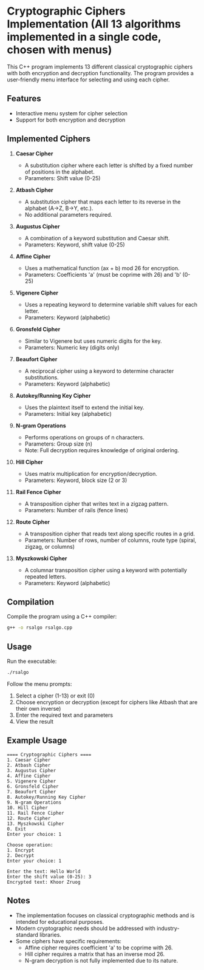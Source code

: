 # Cryptographic Ciphers Implementation (All 13 algorithms implemented in a single code, chosen with menus)

This C++ program implements 13 different classical cryptographic ciphers with both encryption and decryption functionality. The program provides a user-friendly menu interface for selecting and using each cipher.

## Features

* Interactive menu system for cipher selection
* Support for both encryption and decryption


## Implemented Ciphers

1. **Caesar Cipher**
   * A substitution cipher where each letter is shifted by a fixed number of positions in the alphabet.
   * Parameters: Shift value (0-25)

2. **Atbash Cipher**
   * A substitution cipher that maps each letter to its reverse in the alphabet (A→Z, B→Y, etc.).
   * No additional parameters required.

3. **Augustus Cipher**
   * A combination of a keyword substitution and Caesar shift.
   * Parameters: Keyword, shift value (0-25)

4. **Affine Cipher**
   * Uses a mathematical function (ax + b) mod 26 for encryption.
   * Parameters: Coefficients 'a' (must be coprime with 26) and 'b' (0-25)

5. **Vigenere Cipher**
   * Uses a repeating keyword to determine variable shift values for each letter.
   * Parameters: Keyword (alphabetic)

6. **Gronsfeld Cipher**
   * Similar to Vigenere but uses numeric digits for the key.
   * Parameters: Numeric key (digits only)

7. **Beaufort Cipher**
   * A reciprocal cipher using a keyword to determine character substitutions.
   * Parameters: Keyword (alphabetic)

8. **Autokey/Running Key Cipher**
   * Uses the plaintext itself to extend the initial key.
   * Parameters: Initial key (alphabetic)

9. **N-gram Operations**
   * Performs operations on groups of n characters.
   * Parameters: Group size (n)
   * Note: Full decryption requires knowledge of original ordering.

10. **Hill Cipher**
    * Uses matrix multiplication for encryption/decryption.
    * Parameters: Keyword, block size (2 or 3)

11. **Rail Fence Cipher**
    * A transposition cipher that writes text in a zigzag pattern.
    * Parameters: Number of rails (fence lines)

12. **Route Cipher**
    * A transposition cipher that reads text along specific routes in a grid.
    * Parameters: Number of rows, number of columns, route type (spiral, zigzag, or columns)

13. **Myszkowski Cipher**
    * A columnar transposition cipher using a keyword with potentially repeated letters.
    * Parameters: Keyword (alphabetic)

## Compilation

Compile the program using a C++ compiler:

```bash
g++ -o rsalgo rsalgo.cpp
```

## Usage

Run the executable:

```bash
./rsalgo
```

Follow the menu prompts:
1. Select a cipher (1-13) or exit (0)
2. Choose encryption or decryption (except for ciphers like Atbash that are their own inverse)
3. Enter the required text and parameters
4. View the result

## Example Usage

```
==== Cryptographic Ciphers ====
1. Caesar Cipher
2. Atbash Cipher
3. Augustus Cipher
4. Affine Cipher
5. Vigenere Cipher
6. Gronsfeld Cipher
7. Beaufort Cipher
8. Autokey/Running Key Cipher
9. N-gram Operations
10. Hill Cipher
11. Rail Fence Cipher
12. Route Cipher
13. Myszkowski Cipher
0. Exit
Enter your choice: 1

Choose operation:
1. Encrypt
2. Decrypt
Enter your choice: 1

Enter the text: Hello World
Enter the shift value (0-25): 3
Encrypted text: Khoor Zruog
```

## Notes

- The implementation focuses on classical cryptographic methods and is intended for educational purposes.
- Modern cryptographic needs should be addressed with industry-standard libraries.
- Some ciphers have specific requirements:
  - Affine cipher requires coefficient 'a' to be coprime with 26.
  - Hill cipher requires a matrix that has an inverse mod 26.
  - N-gram decryption is not fully implemented due to its nature.


